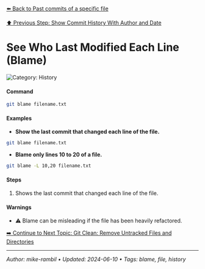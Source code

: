[⬅️ Back to Past commits of a specific file](./past-commits-of-a-specific-file.md)

[⬆️ Previous Step: Show Commit History With Author and Date](./show-commit-history-with-author-and-date.md)

# See Who Last Modified Each Line (Blame)


![Category: History](https://img.shields.io/badge/Category-History-blue)

#### Command
```sh
git blame filename.txt
```

#### Examples
- **Show the last commit that changed each line of the file.** 

 ```sh
git blame filename.txt 
 ```
- **Blame only lines 10 to 20 of a file.** 

 ```sh
git blame -L 10,20 filename.txt 
 ```


#### Steps
1. Shows the last commit that changed each line of the file.


#### Warnings
- ⚠️ Blame can be misleading if the file has been heavily refactored.


[➡️ Continue to Next Topic: Git Clean: Remove Untracked Files and Directories](./git-clean-remove-untracked-files-and-directories.md)

---

_Author: mike-rambil • Updated: 2024-06-10 • Tags: blame, file, history_
